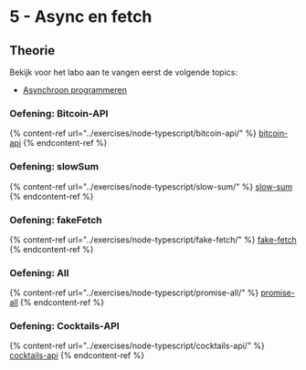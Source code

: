 # 5 - Async en fetch

## Theorie

Bekijk voor het labo aan te vangen eerst de volgende topics:

* [Asynchroon programmeren](../nodejs-+-typescript/asynchroon-programmeren/)

### Oefening: Bitcoin-API

{% content-ref url="../exercises/node-typescript/bitcoin-api/" %}
[bitcoin-api](../exercises/node-typescript/bitcoin-api/)
{% endcontent-ref %}

### Oefening: slowSum

{% content-ref url="../exercises/node-typescript/slow-sum/" %}
[slow-sum](../exercises/node-typescript/slow-sum/)
{% endcontent-ref %}

### Oefening: fakeFetch

{% content-ref url="../exercises/node-typescript/fake-fetch/" %}
[fake-fetch](../exercises/node-typescript/fake-fetch/)
{% endcontent-ref %}

### **Oefening: All**

{% content-ref url="../exercises/node-typescript/promise-all/" %}
[promise-all](../exercises/node-typescript/promise-all/)
{% endcontent-ref %}

### **Oefening: Cocktails-API**

{% content-ref url="../exercises/node-typescript/cocktails-api/" %}
[cocktails-api](../exercises/node-typescript/cocktails-api/)
{% endcontent-ref %}
